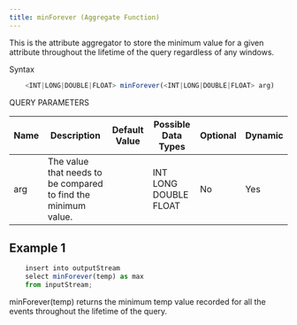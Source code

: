 ```yaml
---
title: minForever (Aggregate Function)
---
```


This is the attribute aggregator to store the minimum value for a given attribute throughout the lifetime of the query regardless of any windows.

Syntax

```js
    <INT|LONG|DOUBLE|FLOAT> minForever(<INT|LONG|DOUBLE|FLOAT> arg)
```

QUERY PARAMETERS

| Name | Description                                                    | Default Value | Possible Data Types   | Optional | Dynamic |
|------|----------------------------------------------------------------|---------------|-----------------------|----------|---------|
| arg  | The value that needs to be compared to find the minimum value. |               | INT LONG DOUBLE FLOAT | No       | Yes     |

## Example 1

```js
    insert into outputStream
    select minForever(temp) as max
    from inputStream;
```

minForever(temp) returns the minimum temp value recorded for all the events throughout the lifetime of the query.